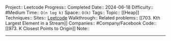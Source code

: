 Project:: Leetcode
Progress:: Completed
Date:: 2024-06-18
Difficulty:: #Medium 
Time:: `O(n log k)`
Space:: `O(k)`
Tags:: 
Topic:: [[Heap]]
Techniques:: 
Sites:: [Leetcode](https://leetcode.com/problems/k-closest-points-to-origin/description/)
Walkthrough:: 
Related problems:: [[703. Kth Largest Element in a Stream]]
Companies:: #Company/Facebook
Code:: [[973. K Closest Points to Origin]]
Note:: 

---
